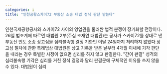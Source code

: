 ```yaml
---
categories: i
title: "인천공항스카이72 부동산 소송 대법 정식 판단 받는다"
---
```

인천국제공항공사와 스카이72 사이의 영업권을 둘러싼 법적 분쟁이 장기화할 전망이다. 26일 법조계에 따르면 대법원 2부(주심 조재연 대법관)는 공사가 스카이72를 상대로 낸 부동산 인도 소송 상고심을 심리불속행 결정 기한인 이달 24일까지 처리하지 않았다.상고심 절차에 관한 특례법상 대법원은 상고 기록을 받은 날부터 4개월 이내에 기각 판단을 내리는 경우 특별한 사정이 없으면 심리를 하지 않고 판결한다. "간이 판결" 성격의 심리불속행 기각은 심리를 거친 정식 결정과 달리 판결문에 구체적인 이유를 쓰지 않을 수 있다. 대법원이 심리